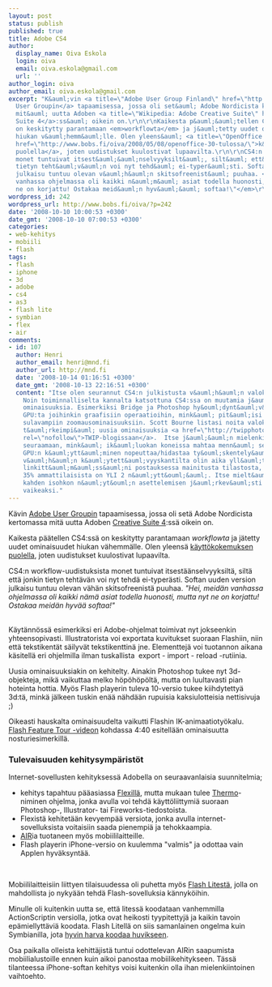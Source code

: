 ```yaml
---
layout: post
status: publish
published: true
title: Adobe CS4
author:
  display_name: Oiva Eskola
  login: oiva
  email: oiva.eskola@gmail.com
  url: ''
author_login: oiva
author_email: oiva.eskola@gmail.com
excerpt: "K&auml;vin <a title=\"Adobe User Group Finland\" href=\"http://www.aug.fi/index.php\">Adobe
  User Groupin</a> tapaamisessa, jossa oli set&auml; Adobe Nordicista kertomassa
  mit&auml; uutta Adoben <a title=\"Wikipedia: Adobe Creative Suite\" href=\"http://en.wikipedia.org/wiki/Adobe_Creative_Suite\">Creative
  Suite 4</a>:ss&auml; oikein on.\r\n\r\nKaikesta p&auml;&auml;tellen CS4:ss&auml;
  on keskitytty parantamaan <em>workflowta</em> ja j&auml;tetty uudet ominaisuudet
  hiukan v&auml;hemm&auml;lle. Olen yleens&auml; <a title=\"OpenOffice 3.0 itkua\"
  href=\"http://www.bobs.fi/oiva/2008/05/08/openoffice-30-tulossa/\">k&auml;ytt&ouml;kokemuksen
  puolella</a>, joten uudistukset kuulostivat lupaavilta.\r\n\r\nCS4:n workflow-uudistuksista
  monet tuntuivat itsest&auml;&auml;nselvyyksilt&auml;, silt&auml; ett&auml; jonkin
  tietyn teht&auml;v&auml;n voi nyt tehd&auml; ei-typer&auml;sti. Softan uuden version
  julkaisu tuntuu olevan v&auml;h&auml;n skitsofreenist&auml; puuhaa. <em>\"Hei, meid&auml;n
  vanhassa ohjelmassa oli kaikki n&auml;m&auml; asiat todella huonosti, mutta nyt
  ne on korjattu! Ostakaa meid&auml;n hyv&auml;&auml; softaa!\"</em>\r\n"
wordpress_id: 242
wordpress_url: http://www.bobs.fi/oiva/?p=242
date: '2008-10-10 10:00:53 +0300'
date_gmt: '2008-10-10 07:00:53 +0300'
categories:
- web-kehitys
- mobiili
- flash
tags:
- flash
- iphone
- 3d
- adobe
- cs4
- as3
- flash lite
- symbian
- flex
- air
comments:
- id: 107
  author: Henri
  author_email: henri@mnd.fi
  author_url: http://mnd.fi
  date: '2008-10-14 01:16:51 +0300'
  date_gmt: '2008-10-13 22:16:51 +0300'
  content: "Itse olen seurannut CS4:n julkistusta v&auml;h&auml;n valokuvaajan kannalta.
    Noin toiminnalliselta kannalta katsottuna CS4:ssa on muutamia j&auml;nni&auml;
    ominaisuuksia. Esimerkiksi Bridge ja Photoshop hy&ouml;dynt&auml;v&auml;t nyt
    GPU:ta joihinkin graafisiin operaatioihin, mink&auml; pit&auml;isi johtaa mm.
    sulavampiin zoomausominaisuuksiin. Scott Bourne listasi noita valokuvaajan kannalta
    t&auml;rkeimpi&auml; uusia ominaisuuksia <a href=\"http://twipphoto.com/archives/1382\"
    rel=\"nofollow\">TWIP-blogissaan</a>.  Itse j&auml;&auml;n mielenkiinnolla
    seuraamaan, mink&auml; ik&auml;luokan koneissa mahtaa menn&auml; se raja jossa
    GPU:n k&auml;ytt&auml;minen nopeuttaa/hidastaa ty&ouml;skentely&auml;.\r\n\r\nNoin
    v&auml;h&auml;n k&auml;ytett&auml;vyyskantilta olin aika yll&auml;ttynyt tuossa
    linkitt&auml;m&auml;ss&auml;ni postauksessa mainitusta tilastosta, jonka mukaan
    35% ammattilaisista on YLI 2 n&auml;ytt&ouml;&auml;. Itse mielt&auml;isin yli
    kahden isohkon n&auml;yt&ouml;n asettelemisen j&auml;rkev&auml;sti v&auml;h&auml;n
    vaikeaksi."
---
```

<p>K&auml;vin <a title="Adobe User Group Finland" href="http://www.aug.fi/index.php">Adobe User Groupin</a> tapaamisessa, jossa oli set&auml; Adobe Nordicista kertomassa mit&auml; uutta Adoben <a title="Wikipedia: Adobe Creative Suite" href="http://en.wikipedia.org/wiki/Adobe_Creative_Suite">Creative Suite 4</a>:ss&auml; oikein on.</p>
<p>Kaikesta p&auml;&auml;tellen CS4:ss&auml; on keskitytty parantamaan <em>workflowta</em> ja j&auml;tetty uudet ominaisuudet hiukan v&auml;hemm&auml;lle. Olen yleens&auml; <a title="OpenOffice 3.0 itkua" href="http://www.bobs.fi/oiva/2008/05/08/openoffice-30-tulossa/">k&auml;ytt&ouml;kokemuksen puolella</a>, joten uudistukset kuulostivat lupaavilta.</p>
<p>CS4:n workflow-uudistuksista monet tuntuivat itsest&auml;&auml;nselvyyksilt&auml;, silt&auml; ett&auml; jonkin tietyn teht&auml;v&auml;n voi nyt tehd&auml; ei-typer&auml;sti. Softan uuden version julkaisu tuntuu olevan v&auml;h&auml;n skitsofreenist&auml; puuhaa. <em>"Hei, meid&auml;n vanhassa ohjelmassa oli kaikki n&auml;m&auml; asiat todella huonosti, mutta nyt ne on korjattu! Ostakaa meid&auml;n hyv&auml;&auml; softaa!"</em><br />
<a id="more"></a><a id="more-242"></a><br />
<p>K&auml;yt&auml;nn&ouml;ss&auml; esimerkiksi eri Adobe-ohjelmat toimivat nyt jokseenkin yhteensopivasti. Illustratorista voi exportata kuvitukset suoraan Flashiin, niin ett&auml; tekstikent&auml;t s&auml;ilyv&auml;t tekstikenttin&auml; jne. Elementtej&auml; voi tuotannon aikana k&auml;sitell&auml; eri ohjelmilla ilman tuskallista&nbsp; export - import - reload -rutiinia.</p>
<p>Uusia ominaisuuksiakin on kehitelty. Ainakin Photoshop tukee nyt 3d-objekteja, mik&auml; vaikuttaa melko h&ouml;p&ouml;h&ouml;p&ouml;lt&auml;, mutta on luultavasti pian hoteinta hottia. My&ouml;s Flash playerin tuleva 10-versio tukee kiihdytetty&auml; 3d:t&auml;, mink&auml; j&auml;lkeen tuskin en&auml;&auml; n&auml;hd&auml;&auml;n rupuisia kaksiulotteisia nettisivuja ;)</p>
<p>Oikeasti hauskalta ominaisuudelta vaikutti Flashin IK-animaatioty&ouml;kalu. <a title="Adobe.tv: CS4 feature tour" href="http://tv.adobe.com/#vi+f1554v1702">Flash Feature Tour -videon</a> kohdassa 4:40 esitell&auml;&auml;n ominaisuutta nosturiesimerkill&auml;.</p>
<h3>Tulevaisuuden kehitysymp&auml;rist&ouml;t</h3>
<p>Internet-sovellusten kehityksess&auml; Adobella on seuraavanlaisia suunnitelmia;</p>
<ul>
<li>kehitys tapahtuu p&auml;&auml;asiassa <a title="Wikipedia: Adobe Flex" href="http://en.wikipedia.org/wiki/Adobe_Flex">Flexill&auml;</a>, mutta mukaan tulee <a title="Adobe Labs: Thermo" href="http://labs.adobe.com/wiki/index.php/Thermo">Thermo</a>-niminen ohjelma, jonka avulla voi tehd&auml; k&auml;ytt&ouml;liittymi&auml; suoraan Photoshop-, Illustrator- tai Fireworks-tiedostoista.</li>
<li>Flexist&auml; kehitet&auml;&auml;n kevyemp&auml;&auml; versiota, jonka avulla internet-sovelluksista voitaisiin saada pienempi&auml; ja tehokkaampia.</li>
<li><a title="Wikipedia: Adobe AIR" href="http://en.wikipedia.org/wiki/Adobe_AIR">AIR</a>ia tuotaneen my&ouml;s mobiililaitteille.</li>
<li>Flash playerin iPhone-versio on kuulemma "valmis" ja odottaa vain Applen hyv&auml;ksynt&auml;&auml;.</li>
</ul><br />
<p>Mobiililaitteisiin liittyen tilaisuudessa oli puhetta my&ouml;s <a title="Wikipedia: Adobe Flash Lite" href="http://en.wikipedia.org/wiki/Adobe_Flash_Lite">Flash Litest&auml;</a>, jolla on mahdollista jo nyky&auml;&auml;n tehd&auml; Flash-sovelluksia k&auml;nnyk&ouml;ihin.</p>
<p>Minulle oli kuitenkin uutta se, ett&auml; litess&auml; koodataan vanhemmilla ActionScriptin versiolla, jotka ovat heikosti tyypitettyj&auml; ja kaikin tavoin ep&auml;miellytt&auml;vi&auml; koodata. Flash Litell&auml; on siis samanlainen ongelma kuin Symbianilla, jota <a title="Nokia Conversations: An inside (personal) view of the Symbian deal" href="http://conversations.nokia.com/home/2008/07/an-inside-perso.html">hyvin harva koodaa huvikseen</a>.</p>
<p>Osa paikalla olleista kehitt&auml;jist&auml; tuntui odottelevan AIRin saapumista mobiilialustoille ennen kuin aikoi panostaa mobiilikehitykseen. T&auml;ss&auml; tilanteessa iPhone-softan kehitys voisi kuitenkin olla ihan mielenkiintoinen vaihtoehto.</p>
